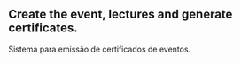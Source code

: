 Create the event, lectures and generate certificates.
--------
Sistema para emissão de certificados de eventos.
